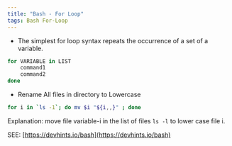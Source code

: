 ```yaml
---
title: "Bash - For Loop"
tags: Bash For-Loop
---
```



- The simplest for loop syntax repeats the occurrence of a set of a variable. 

```bash
for VARIABLE in LIST
    command1
    command2
done
```

- Rename All files in directory to Lowercase

```bash
for i in `ls -1`; do mv $i "${i,,}" ; done
```

Explanation: move file variable-i in the list of files `ls -l` to lower case file i. 

SEE: [https://devhints.io/bash](https://devhints.io/bash)
